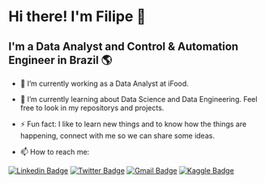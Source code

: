 # Hi there! I'm Filipe 👋


## I'm a Data Analyst and Control & Automation Engineer in Brazil 🌎

- 🔭 I’m currently working as a Data Analyst at iFood.

- 🌱 I’m currently learning about Data Science and Data Engineering. Feel free to look in my repositorys and projects.

- ⚡ Fun fact: I like to learn new things and to know how the things are happening, connect with me so we can share some ideas.


- 📫 How to reach me:

[![Linkedin Badge](https://img.shields.io/badge/-LinkedIn-blue?style=for-the-badge&logo=Linkedin&logoColor=white&link=https:https://www.linkedin.com/in/filipe-macedo-968a01b7/)](https://www.linkedin.com/in/filipe-macedo-968a01b7/)
[![Twitter Badge](https://img.shields.io/badge/-Twitter-1ca0f1?style=for-the-badge&labelColor=1ca0f1&logo=twitter&logoColor=white&link=https://twitter.com/FilipeM37515414)](https://twitter.com/FilipeM37515414)
[![Gmail Badge](https://img.shields.io/badge/-Gmail-c14438?style=for-the-badge&logo=Gmail&logoColor=white&link=mailto:filipemacedomvj@gmail.com)](mailto:filipemacedomvj@gmail.com)
[![Kaggle Badge](https://img.shields.io/badge/-kaggle-blue?style=for-the-badge&logo=kaggle&logoColor=white&link=https://www.kaggle.com/filipechavesdemacedo)](https://www.kaggle.com/filipechavesdemacedo)
